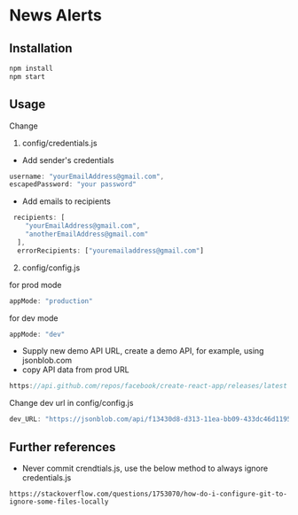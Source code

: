 # News Alerts




## Installation

```bash
npm install
npm start
```

## Usage

Change 

1) config/credentials.js 

* Add sender's credentials
```javascript 
username: "yourEmailAddress@gmail.com",
escapedPassword: "your password"
```

* Add emails to recipients
```javascript 
 recipients: [
    "yourEmailAddress@gmail.com",
    "anotherEmailAddress@gmail.com"
  ],
  errorRecipients: ["youremailaddress@gmail.com"]
```

2) config/config.js

for prod mode

```javascript
appMode: "production"
```



for dev mode

```javascript
appMode: "dev"
```
* Supply new demo API URL, create a demo API, for example, using jsonblob.com 
* copy API data from prod URL

```javascript
https://api.github.com/repos/facebook/create-react-app/releases/latest
```

Change dev url in config/config.js
```javascript
dev_URL: "https://jsonblob.com/api/f13430d8-d313-11ea-bb09-433dc46d1195"
```

## Further references

* Never commit crendtials.js, use the below method to always ignore credentials.js

```
https://stackoverflow.com/questions/1753070/how-do-i-configure-git-to-ignore-some-files-locally
```
